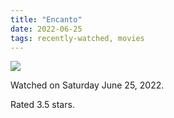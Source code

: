 ```yaml
---
title: "Encanto"
date: 2022-06-25
tags: recently-watched, movies
---
```


<div class="letterboxd-movie-data-content">
   <p><img src="https://a.ltrbxd.com/resized/film-poster/4/9/6/5/9/2/496592-encanto-0-600-0-900-crop.jpg?v=3fbb07bf26"/></p> <p>Watched on Saturday June 25, 2022.</p> 
  <p>Rated 3.5 stars.<p>
  <div class="float-clear"></div>
</div>